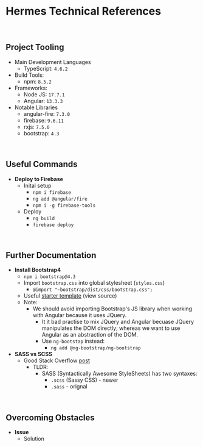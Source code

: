 # Hermes Technical References

<br>

## Project Tooling
* Main Development Languages
    * TypeScript: ```4.6.2```
* Build Tools:
    * npm: ```8.5.2```
* Frameworks:
    * Node JS: ```17.7.1```
    * Angular: ```13.3.3```
* Notable Libraries
    * angular-fire: ```7.3.0```
    * firebase: ```9.6.11```
    * rxjs: ```7.5.0```
    * bootstrap: ```4.3```

<br>

## Useful Commands
* **Deploy to Firebase**
    * Inital setup
        * ```npm i firebase```
        * ```ng add @angular/fire```
        * ```npm i -g firebase-tools```
    * Deploy
        * ```ng build```
        * ```firebase deploy```

<br>

## Further Documentation
* **Install Bootstrap4**
    * ```npm i bootstrap@4.3```
    * Import ```bootstrap.css``` into global stylesheet (```styles.css```)
        * ```@import "~bootstrap/dist/css/bootstrap.css";```
    * Useful [starter template](https://getbootstrap.com/docs/4.3/examples/starter-template/) (view source)
    * Note:
        * We should avoid importing Bootstrap's JS library when working with Angular because it uses JQuery. 
            * It it bad practise to mix JQuery and Angular becuase JQuery manipulates the DOM directly; whereas we want to use Angular as an abstraction of the DOM.
            * Use ```ng-bootstap``` instead:
                * ```ng add @ng-bootstrap/ng-bootstrap```
* **SASS vs SCSS**
    * Good Stack Overflow [post](https://stackoverflow.com/questions/5654447/whats-the-difference-between-scss-and-sass)
        * TLDR: 
            * SASS (Syntactically Awesome StyleSheets) has two syntaxes:
                * ```.scss``` (Sassy CSS) - newer
                * ```.sass``` - orignal


<br>

## Overcoming Obstacles
* **Issue**
    * Solution
